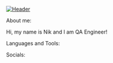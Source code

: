 [![Header](https://github.com/arheoloog/nikitayurkovskyi/blob/main/assets/header.png)](https://github.com/arheoloog)

About me:

Hi, my name is Nik and I am QA Engineer! 

Languages and Tools:


Socials:
